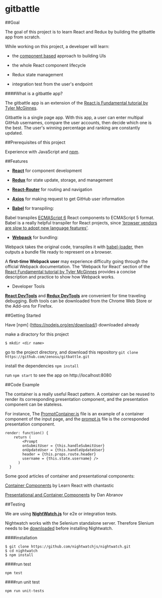 
# gitbattle

##Goal

The goal of this project is to learn React and Redux by building the gitbattle app from scratch. 

While working on this project, a developer will learn:

- the [component based](https://medium.com/@dan.shapiro1210/understanding-component-based-architecture-3ff48ec0c238#.kxd4dl4g8) approach to building UIs

- the whole React component lifecycle

- Redux state management 

- integration test from the user's endpoint

####What is a gitbattle app?

The gitbattle app is an extension of the [React.js Fundamental tutorial by Tyler McGinnes](https://reacttraining.com/online/react-fundamentals). 

Gitbattle is a single page app. With this app, a user can enter multipal GitHub usernames, compare the user accounts, then decide which one is the best. The user's winning percentage and ranking are constantly updated. 

##Prerequisites of this project

Experience with JavaScript and [npm](https://www.npmjs.com/).

##Features
- **[React](https://facebook.github.io/react/)** for component development

- **[Redux](http://redux.js.org/)** for state update, storage, and management 

- **[React-Router](https://github.com/ReactTraining/react-router)** for routing and navigation

- **[Axios](https://github.com/mzabriskie/axios)** for making request to get GitHub user information

- **[Babel](https://babeljs.io/)** for transpiling:

 Babel transpiles [ECMAScript 6](https://github.com/lukehoban/es6features) React components to ECMAScript 5 format. Babel is a really helpful transpiler for React projects, since ['browser vendors are slow to adopt new language features'](https://www.quora.com/What-exactly-is-BabelJs-Why-does-it-understand-JSX-React-components).

- **[Webpack](https://webpack.github.io/)** for bundling:

 Webpack takes the original code, transpiles it with [babel-loader](https://github.com/babel/babel-loader), then outputs a bundle file ready to represent on a browser. 

 A **first-time Webpack user** may experience difficulty going through the official Webpack documentation. The 'Webpack for React' section of the [React Fundamental tutorial by Tyler McGinnes](https://reacttraining.com/online/react-fundamentals) provides a concise description and practice to show how Webpack works.


- Developer Tools

 **[React DevTools](https://github.com/facebook/react-devtools)** and **[Redux DevTools](https://github.com/gaearon/redux-devtools)** are convenient for time traveling debugging. Both tools can be downloaded from the Chrome Web Store or the Add-ons for Firefox.


##Getting Started


Have [npm] (https://nodejs.org/en/download/) downloaded already

make a diractory for this project

`$ mkdir <dir name>`

go to the project directory, and download this repository
`git clone https://github.com/zenosu/gitbattle.git`

install the dependencies
`npm install`

run `npm start` to see the app on http://localhost:8080


##Code Example

The container is a really useful React pattern. A container can be reused to render its corresponding presentation component, and the presentation component can be stateless.

For instance, The [PromptContainer.js](https://github.com/zenosu/gitbattle/blob/master/app/containers/PromptContainer.js) file is an example of a container component of the input page, and the [prompt.js](https://github.com/zenosu/gitbattle/blob/master/app/components/prompt.js) file is the corresponded presentation component. 

```
render: function() {
  	return (
  		<Prompt 
        onSubmitUser = {this.handleSubmitUser}
        onUpdateUser = {this.handleUpdateUser} 
        header = {this.props.route.header}
        username = {this.state.username} /> 
	  )    
  }
```

Some good articles of container and presentational components: 

[Container Components](https://medium.com/@learnreact/container-components-c0e67432e005#.lmwx3updt) by Learn React with chantastic 

[Presentational and Container Components](https://medium.com/@dan_abramov/smart-and-dumb-components-7ca2f9a7c7d0#.y2bpt8k40) by Dan Abranov 

##Testing

 We are using **[NightWatch.js](http://nightwatchjs.org/)** for e2e or integration tests.
 
 Nightwatch works with the Selenium standalone server. Therefore Slenium needs to be [downloaded](https://selenium-release.storage.googleapis.com/index.html) before installing Nightwatch.
 
####installation

```
$ git clone https://github.com/nightwatchjs/nightwatch.git
$ cd nightwatch
$ npm install
```

####run test

`npm test`

####run unit test

`npm run unit-tests`




